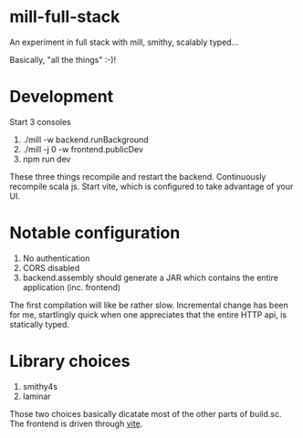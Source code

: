 # mill-full-stack

An experiment in full stack with mill, smithy, scalably typed... 

Basically, "all the things" :-)!

# Development

Start 3 consoles

1. ./mill -w backend.runBackground
2. ./mill -j 0 -w frontend.publicDev
3. npm run dev

These three things recompile and restart the backend. Continuously recompile scala js. Start vite, which is configured to take advantage of your UI. 

# Notable configuration

1. No authentication
2. CORS disabled
3. backend.assembly should generate a JAR which contains the entire application (inc. frontend)


The first compilation will like be rather slow. Incremental change has been for me, startlingly quick when one appreciates that the entire HTTP api, is statically typed.

# Library choices

1. smithy4s
2. laminar

Those two choices basically dicatate most of the other parts of build.sc. The frontend is driven through [vite](https://vitejs.dev).
